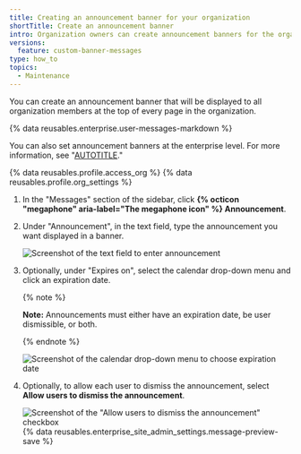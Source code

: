 ```yaml
---
title: Creating an announcement banner for your organization
shortTitle: Create an announcement banner
intro: Organization owners can create announcement banners for the organization.
versions:
  feature: custom-banner-messages
type: how_to
topics:
  - Maintenance
---
```


You can create an announcement banner that will be displayed to all organization members at the top of every page in the organization.

{% data reusables.enterprise.user-messages-markdown %}

You can also set announcement banners at the enterprise level. For more information, see "[AUTOTITLE](/admin/user-management/managing-users-in-your-enterprise/customizing-user-messages-for-your-enterprise)."

{% data reusables.profile.access_org %}
{% data reusables.profile.org_settings %}
1. In the "Messages" section of the sidebar, click **{% octicon "megaphone" aria-label="The megaphone icon" %} Announcement**.
2. Under "Announcement", in the text field, type the announcement you want displayed in a banner.

   ![Screenshot of the text field to enter announcement](/assets/images/help/organizations/organization-announcement-text-field.png)
3. Optionally, under "Expires on", select the calendar drop-down menu and click an expiration date.

   {% note %}

   **Note:** Announcements must either have an expiration date, be user dismissible, or both.

   {% endnote %}

   ![Screenshot of the calendar drop-down menu to choose expiration date](/assets/images/enterprise/site-admin-settings/expiration-drop-down.png)
4. Optionally, to allow each user to dismiss the announcement, select **Allow users to dismiss the announcement**.

   ![Screenshot of the "Allow users to dismiss the announcement" checkbox](/assets/images/enterprise/site-admin-settings/allow-users-to-dismiss-announcement.png)
{% data reusables.enterprise_site_admin_settings.message-preview-save %}
